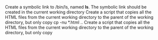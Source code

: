 Create a symbolic link to /bin/ls, named __ls__. The symbolic link should be created in the current working directory
Create a script that copies all the HTML files from the current working directory to the parent of the working directory, but only copy
cp -nu *.html .. Create a script that copies all the HTML files from the current working directory to the parent of the working directory, but only copy
